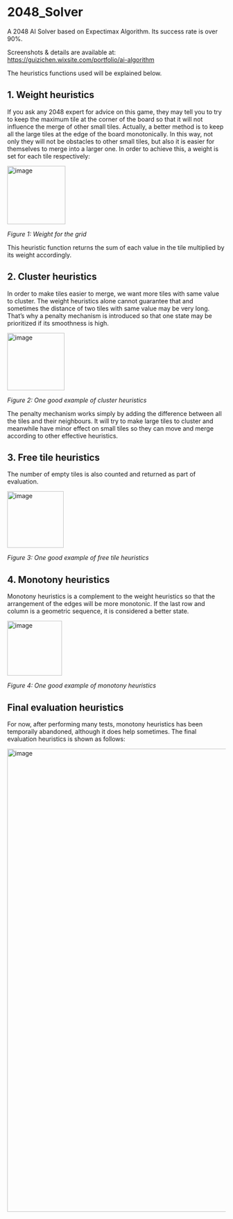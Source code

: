 # 2048_Solver
A 2048 AI Solver based on Expectimax Algorithm. Its success rate is over 90%.

Screenshots & details are available at: https://guizichen.wixsite.com/portfolio/ai-algorithm

The heuristics functions used will be explained below.

## 1. Weight heuristics

If you ask any 2048 expert for advice on this game, they may tell you to try to keep the maximum tile at the corner of the board so that it will not influence the merge of other small tiles. Actually, a better method is to keep all the large tiles at the edge of the board monotonically. In this way, not only they will not be obstacles to other small tiles, but also it is easier for themselves to merge into a larger one. 
In order to achieve this, a weight is set for each tile respectively:
 
<img width="134" alt="image" src="https://user-images.githubusercontent.com/57789409/133735456-4c6e25da-4d33-48e4-a5e6-1ebbdda96836.png">

_Figure 1: Weight for the grid_

This heuristic function returns the sum of each value in the tile multiplied by its weight accordingly.


## 2. Cluster heuristics
In order to make tiles easier to merge, we want more tiles with same value to cluster. The weight heuristics alone cannot guarantee that and sometimes the distance of two tiles with same value may be very long. That’s why a penalty mechanism is introduced so that one state may be prioritized if its smoothness is high. 
 
<img width="132" alt="image" src="https://user-images.githubusercontent.com/57789409/133735479-7976e15b-20fe-4a3b-993d-1f4f7d711478.png">

_Figure 2: One good example of cluster heuristics_

The penalty mechanism works simply by adding the difference between all the tiles and their neighbours. It will try to make large tiles to cluster and meanwhile have minor effect on small tiles so they can move and merge according to other effective heuristics.

## 3. Free tile heuristics
The number of empty tiles is also counted and returned as part of evaluation.

<img width="130" alt="image" src="https://user-images.githubusercontent.com/57789409/133737411-30ba8181-897c-4687-ad05-6a9bcc08f496.png">

_Figure 3: One good example of free tile heuristics_


## 4. Monotony heuristics
Monotony heuristics is a complement to the weight heuristics so that the arrangement of the edges will be more monotonic. If the last row and column is a geometric sequence, it is considered a better state.

<img width="126" alt="image" src="https://user-images.githubusercontent.com/57789409/133737883-08bf80b1-86c9-4cb1-aba4-d54887120ac3.png">

_Figure 4: One good example of monotony heuristics_


## Final evaluation heuristics

For now, after performing many tests, monotony heuristics has been temporaily abandoned, although it does help sometimes. The final evaluation heuristics is shown as follows:

<img width="1065" alt="image" src="https://user-images.githubusercontent.com/57789409/133735686-53ad0827-0cdd-40f9-8ad9-530983ace749.png">

